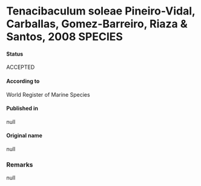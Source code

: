 Tenacibaculum soleae Pineiro-Vidal, Carballas, Gomez-Barreiro, Riaza & Santos, 2008 SPECIES
=======

#### Status
ACCEPTED

#### According to
World Register of Marine Species

#### Published in
null

#### Original name
null

### Remarks
null